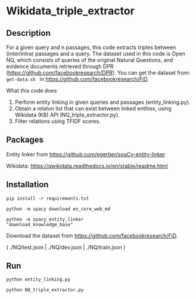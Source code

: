# Wikidata_triple_extractor

## Description

For a given query and n passages, this code extracts triples between (inter/intra) passages and a query. The dataset used in this code is Open NQ, which consists of queries of the original Natural Questions, and evidence documents retrieved through DPR (https://github.com/facebookresearch/DPR). You can get the dataset from: <code>get-data.sh </code> in https://github.com/facebookresearch/FiD. 

What this code does
1. Perform entity linking in given queries and passages (entity_linking.py).
2. Obtain a relaton list that can exist between linked entities, using Wikidata (KB) API (NQ_triple_extractor.py).
3. Filter relations using TFIDF scores. 

## Packages

Entity linker from https://github.com/egerber/spaCy-entity-linker

Wikidata: https://qwikidata.readthedocs.io/en/stable/readme.html

## Installation

<code>pip install -r requirements.txt</code>

<code>python -m spacy download en_core_web_md</code>

<code>python -m spacy_entity_linker "download_knowledge_base"</code>

Download the dataset from https://github.com/facebookresearch/FiD.

( ./NQ/test.json | ./NQ/dev.json | ./NQ/train.json )

## Run

<code>python entity_linking.py</code>

<code>python NQ_triple_extractor.py</code>

